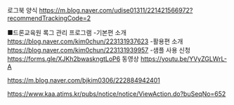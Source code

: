 


로그북 양식
https://m.blog.naver.com/udise01311/221421566972?recommendTrackingCode=2

■드론교육원 록그 관리 프로그램
-기본편 소개 https://blog.naver.com/kim0chun/223131937623
-활용편 소개 https://blog.naver.com/kim0chun/223131939957
-샘플 사용 신청 https://forms.gle/XJKh2bwaskngtLoP6
동영상 https://youtu.be/YVyZGLWrL-A



https://m.blog.naver.com/bjkim0306/222884942401

https://www.kaa.atims.kr/pubs/notice/notice/ViewAction.do?buSeqNo=652

